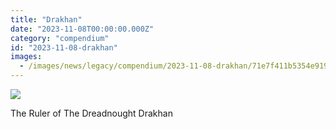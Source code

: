 ```yaml
---
title: "Drakhan"
date: "2023-11-08T00:00:00.000Z"
category: "compendium"
id: "2023-11-08-drakhan"
images:
  - /images/news/legacy/compendium/2023-11-08-drakhan/71e7f411b5354e9190175a01b1d05417_002.webp
---
```


![](/images/news/legacy/compendium/2023-11-08-drakhan/71e7f411b5354e9190175a01b1d05417_002.webp)  
  

The Ruler of The Dreadnought Drakhan
